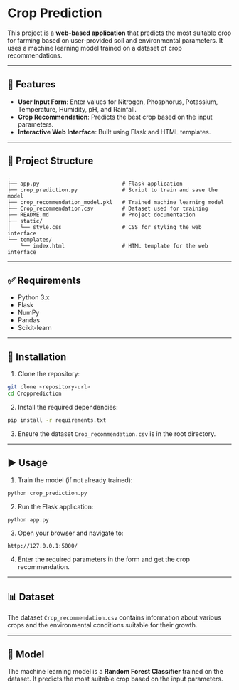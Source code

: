 
# Crop Prediction

This project is a **web-based application** that predicts the most suitable crop for farming based on user-provided soil and environmental parameters. It uses a machine learning model trained on a dataset of crop recommendations.

---

## 🌟 Features

- **User Input Form**: Enter values for Nitrogen, Phosphorus, Potassium, Temperature, Humidity, pH, and Rainfall.
- **Crop Recommendation**: Predicts the best crop based on the input parameters.
- **Interactive Web Interface**: Built using Flask and HTML templates.

---

## 📂 Project Structure
```
.
├── app.py                          # Flask application
├── crop_prediction.py              # Script to train and save the model
├── crop_recommendation_model.pkl   # Trained machine learning model
├── Crop_recommendation.csv         # Dataset used for training
├── README.md                       # Project documentation
├── static/
│   └── style.css                   # CSS for styling the web interface
└── templates/
    └── index.html                  # HTML template for the web interface
```

---

## ✅ Requirements

- Python 3.x
- Flask
- NumPy
- Pandas
- Scikit-learn

---

## 🔧 Installation

1. Clone the repository:
```bash
git clone <repository-url>
cd Cropprediction
```

2. Install the required dependencies:
```bash
pip install -r requirements.txt
```

3. Ensure the dataset `Crop_recommendation.csv` is in the root directory.

---

## ▶️ Usage

1. Train the model (if not already trained):
```bash
python crop_prediction.py
```

2. Run the Flask application:
```bash
python app.py
```

3. Open your browser and navigate to:
```
http://127.0.0.1:5000/
```

4. Enter the required parameters in the form and get the crop recommendation.

---

## 📊 Dataset

The dataset `Crop_recommendation.csv` contains information about various crops and the environmental conditions suitable for their growth.

---

## 🧠 Model

The machine learning model is a **Random Forest Classifier** trained on the dataset. It predicts the most suitable crop based on the input parameters.


